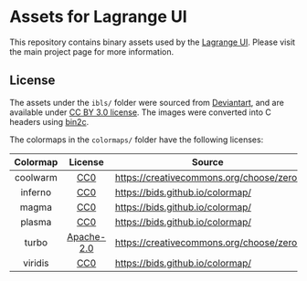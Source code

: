 # Assets for Lagrange UI

This repository contains binary assets used by the [Lagrange UI](https://github.com/adobe/lagrange).
Please visit the main project page for more information.

## License

The assets under the `ibls/` folder were sourced from [Deviantart](https://www.deviantart.com/zbyg/art/HDRi-Pack-2-103458406), and are available under [CC BY 3.0 license](LICENSE).
The images were converted into C headers using [bin2c](https://sourceforge.net/projects/bin2c/).

The colormaps in the `colormaps/` folder have the following licenses:

| Colormap | License | Source |
|:--:|:--:|--|
| coolwarm | [CC0] | https://creativecommons.org/choose/zero/ |
| inferno | [CC0] | https://bids.github.io/colormap/ |
| magma | [CC0] | https://bids.github.io/colormap/ |
| plasma | [CC0] | https://bids.github.io/colormap/ |
| turbo | [Apache-2.0] | https://creativecommons.org/choose/zero/ |
| viridis | [CC0] | https://bids.github.io/colormap/ |

[CC0]: https://creativecommons.org/choose/zero/
[Apache-2.0]: https://www.apache.org/licenses/LICENSE-2.0

